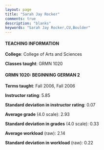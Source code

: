 ```yaml
---
layout: page
title: "Sarah Jay Rocker" 
comments: true
description: "blanks"
keywords: "Sarah Jay Rocker,CU,Boulder"
---
```

<head>
<script src="https://ajax.googleapis.com/ajax/libs/jquery/2.1.3/jquery.min.js"></script>
<script src="https://dl.dropboxusercontent.com/s/pc42nxpaw1ea4o9/highcharts.js?dl=0"></script>
<!-- <script src="../assets/js/highcharts.js"></script> -->
<style type="text/css">@font-face {
	font-family: "Bebas Neue";
	src: url(https://www.filehosting.org/file/details/544349/BebasNeue Regular.otf) format("opentype");
	}
	h1.Bebas { 
		font-family: "Bebas Neue", Verdana, Tahoma;
	}
</style>
</head>
	   
#### TEACHING INFORMATION

**College**: College of Arts and Sciences

**Classes taught**: GRMN 1020

#### GRMN 1020: BEGINNING GERMAN 2

**Terms taught**: Fall 2006, Fall 2006

**Instructor rating**: 5.85

**Standard deviation in instructor rating**: 0.07

**Average grade** (4.0 scale): 2.93

**Standard deviation in grades** (4.0 scale): 0.33

**Average workload** (raw): 2.14

**Standard deviation in workload** (raw): 0.22

